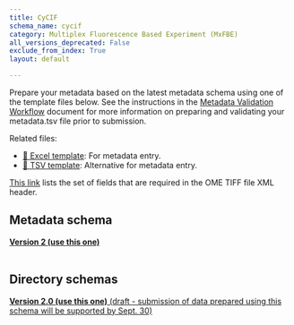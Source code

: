 ```yaml
---
title: CyCIF
schema_name: cycif
category: Multiplex Fluorescence Based Experiment (MxFBE)
all_versions_deprecated: False
exclude_from_index: True
layout: default

---
```

Prepare your metadata based on the latest metadata schema using one of the template files below. See the instructions in the [Metadata Validation Workflow](https://docs.google.com/document/d/1lfgiDGbyO4K4Hz1FMsJjmJd9RdwjShtJqFYNwKpbcZY) document for more information on preparing and validating your metadata.tsv file prior to submission.

Related files:


- [📝 Excel template](https://raw.githubusercontent.com/hubmapconsortium/dataset-metadata-spreadsheet/main/cycif/latest/cycif.xlsx): For metadata entry.
- [📝 TSV template](https://raw.githubusercontent.com/hubmapconsortium/dataset-metadata-spreadsheet/main/cycif/latest/cycif.tsv): Alternative for metadata entry.


[This link](https://docs.google.com/spreadsheets/d/1YnmdTAA0Z9MKN3OjR3Sca8pz-LNQll91wdQoRPSP6Q4/edit#gid=0) lists the set of fields that are required in the OME TIFF file XML header.

## Metadata schema


<summary><a href="https://openview.metadatacenter.org/templates/https:%2F%2Frepo.metadatacenter.org%2Ftemplates%2F20f1b25a-49dd-419e-a15d-ec02d396b7f7"><b>Version 2 (use this one)</b></a></summary>



<br>

## Directory schemas
<summary><a href="https://docs.google.com/spreadsheets/d/1pZD2e51e4QkxzIk6xjHPPu1RBZpx5mzoykMmlaDK8rA"><b>Version 2.0 (use this one)</b> (draft - submission of data prepared using this schema will be supported by Sept. 30) </a></summary>

